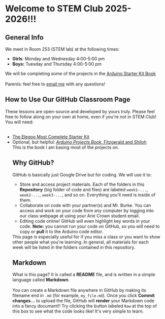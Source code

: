 # Welcome to STEM Club 2025-2026!!!

## General Info
We meet in Room 253 (STEM lab) at the following times:<ul>
<li><b>Girls</b>: Monday and Wednesday 4:00-5:00 pm</li>
<li><b>Boys:</b> Tuesday and Thursday 4:00-5:00 pm</li>
</ul>
We will be completing some of the projects in the <a href="https://www.eitkw.com/wp-content/uploads/2020/03/Arduino_Projects_Book.pdf?srsltid=AfmBOooP6QULIBW6AtcH75lCg9XHwDWHAwAWwKWO1ZQsvDMvkpbHm_Gu">
  Arduino Starter Kit Book
</a> <br><br>
Parents: feel free to <a href="mailto:aburke@ariecrown.org">email me</a>
 with any questions!




## How to Use Our GitHub Classroom Page
These lessons are open-source and developed by yours truly. Please feel free to follow along on your own at home, even if you're not in STEM Club! You will need:
<br><br>
<ul><li><a href="amazon.com/EL-KIT-001-Project-Complete-Starter-Tutorial/dp/B01CZTLHGE/ref=sr_1_1?crid=1NEUO52FCWUA7&dib=eyJ2IjoiMSJ9.mZ64xWPEYV5jxuInUAX0ri5lHi0YqZR9lOaIhkzAoPe22bKnUkk4jeEMuV5eQm6FB61YzAgDSI6qGOl2t12qECr9FxRQ1j7YOd4IPlaQ7ywN5WFsCApblq3A3Di_gVx2cdROKxZroM3dDkqnMW-zM72cXibCzBrzFagwm6uzmtpwppZN5et4DZpYzcIpaywXvm_cw6aSmnetefflorAKcpik1wcDnsEqbVkIzznuatI.-p_Ebw_zReDy4k82WbfhnHCnSdbjswQhpr1v_pY7Klo&dib_tag=se&keywords=elegoo+most+complete&qid=1760752078&sprefix=elegoo+most+comple%2Caps%2C316&sr=8-1">The Elegoo Most Complete Starter Kit</a></li>
<li>Optional, but helpful: <a href="https://www.amazon.com/Arduino-Projects-Book-Scott-Fitzgerald/dp/B07G4PV9WS/ref=sr_1_9?crid=X3IB5C110QP3&dib=eyJ2IjoiMSJ9.vP-6b4F10NcFB2nF4m2WXTYJyGA_Cimv7UKzYXZ6ohpFk_cXEgua3FRsIrTp8kwWbPedqjLr6IlX6kYLCesrmxMKeNccLp7c3f4A47EAlhk0mBJIozxg81KUDpuQNMMDw1nIOSCtLkOB4tQsWzSFxuRmonGqZTJL9p-9iU1OvHwPEH06eGsbKW1TLSGqEHu3hh8BpD2mYwQgh764ASWPL_sp9CnKk6mUQvrIZIJyEN6CCQbKCOm6lmrwoYBtEGhQ9-bnuE7VHPkgoO7eH8m5j0wWz5yfuMIuGx9CgrEoA50.JVozUM2S2E_1OnS_F0FKViMCqbVq8VsSy4o7nLzxrNE&dib_tag=se&keywords=arduino+projects+book&qid=1760752392&sprefix=arduino+projects+boo%2Caps%2C264&sr=8-9"><i>Arduino Projects Book</i>, Fitzgerald and Shiloh</li></a> This is the book I am basing most of the projects on.

## Why GitHub?
GitHub is basically just Google Drive but for coding. We will use it to: <ul>
<li>Store and access project materials. Each of the folders in this <b>Repository</b> (big folder of code and files) are labeled <code>week1-...</code>, <code>week2-...</code>, <code>week3-...</code>, and so on. Everything you'll need is inside of them.</li>
<li>Collaborate on code with your partner(s) and Mr. Burke. You can access and work on your code from any computer by logging into our class webpage at <https://classroom.github.com/classrooms/238337690-ac-stem-club-classroom> using your Arie Crown student email.</li>
<li>Editing code online! GitHub will even highlight key words in your code. <b>Note:</b> you cannot run your code on GitHub, so you will need to copy or <b>pull</b> it to the Arduino code editor.</li>
</ul>
This page is especially useful for if you miss a class or you want to show other people what you're learning. In general, all materials for each week will be listed in the folders contained in this repository.
  
## Markdown
What is this page? It is called a <b>README</b> file, and is written in a simple language called <b>Markdown</b>.
<br><br>
You can create a Markdown file anywhere in GitHub by making its filename end in <code>.md</code> (for example, <code>my_file.md</code>). Once you click <b>Commit changes...</b> to upload the file, GitHub will <b>render</b> your Markdown code into a fancy document!! Try clicking the button labeled <code>Raw</code> at the top of this box to see what the code looks like! It's very simple to learn.
